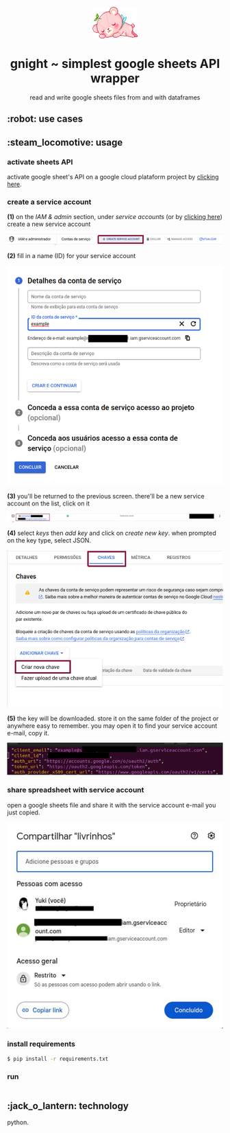 <body>
  <div align="center">
    <img src="https://github.com/yuki-shi/gnight/blob/main/assets/picmix.com_2400899.gif">
    <h1>gnight ~ simplest google sheets API wrapper</h1>
    <p>read and write google sheets files from and with dataframes</p>
  </div>
  <h2>:robot: use cases</h2>
  <h2>:steam_locomotive: usage</h2>
  <h3>activate sheets API</h3>
    <p>activate google sheet's API on a google cloud plataform project by <a href="https://developers.google.com/sheets/api/quickstart/python">clicking here</a>.</p>
  <h3>create a service account</h3>
  <p><b>(1)</b> on the <i>IAM & admin</i> section, under <i>service accounts</i> (or by <a href="https://console.cloud.google.com/iam-admin/serviceaccounts">clicking here</a>) create a new service account </p>
  <img src="https://github.com/yuki-shi/gnight/blob/main/assets/create_account.png">
  <br>
  <p><b>(2)</b> fill in a name (ID) for your service account</p>
  <img src="https://github.com/yuki-shi/gnight/blob/main/assets/create_account2.png">
  <br>
  <p><b>(3)</b> you'll be returned to the previous screen. there'll be a new service account on the list, click on it</p>
  <img src="https://github.com/yuki-shi/gnight/blob/main/assets/creat_account3.png">
  <br>
  <p><b>(4)</b> select <i>keys</i> then <i>add key</i> and click on <i>create new key</i>. when prompted on the key type, select JSON.</p>
  <img src="https://github.com/yuki-shi/gnight/blob/main/assets/create_key.png">
  <br>
  <p><b>(5)</b> the key will be downloaded. store it on the same folder of the project or anywhere easy to remember. you may open it to find your service account e-mail, copy it.</p>
  <img src="https://github.com/yuki-shi/gnight/blob/main/assets/create_key2.png">
  <h3>share spreadsheet with service account</h3>
  <p>open a google sheets file and share it with the service account e-mail you just copied.</p>
  <img src="https://github.com/yuki-shi/gnight/blob/main/assets/share.jpg">
  <h3>install requirements</h3>
  
  ```bash
  $ pip install -r requirements.txt
  ```
  
  <h3>run</h3>
  
  ```bash
  
  ```
  
  <h2>:jack_o_lantern: technology</h2>
  python.
</body>
